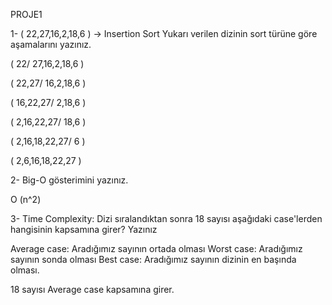 PROJE1


1- ( 22,27,16,2,18,6 )  -> Insertion Sort
Yukarı verilen dizinin sort türüne göre aşamalarını yazınız.

( 22/ 27,16,2,18,6 )

( 22,27/ 16,2,18,6 )

( 16,22,27/ 2,18,6 )

( 2,16,22,27/ 18,6 )

( 2,16,18,22,27/ 6 )

( 2,6,16,18,22,27 )




2- Big-O gösterimini yazınız.

O (n^2) 


3- Time Complexity: Dizi sıralandıktan sonra 18 sayısı aşağıdaki case'lerden hangisinin kapsamına girer? Yazınız

Average case: Aradığımız sayının ortada olması
Worst case: Aradığımız sayının sonda olması
Best case: Aradığımız sayının dizinin en başında olması.


18 sayısı Average case kapsamına girer.
